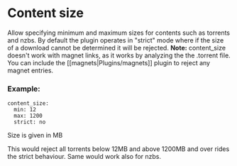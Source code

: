 # Content size

Allow specifying minimum and maximum sizes for contents such as torrents and nzbs. By default the plugin operates in "strict" mode where if the size of a download cannot be determined it will be rejected.
**Note:** content_size doesn't work with magnet links, as it works by analyzing the the .torrent file. You can include the [[magnets|Plugins/magnets]] plugin to reject any magnet entries.

### Example:


    content_size:
      min: 12
      max: 1200
      strict: no


Size is given in MB

This would reject all torrents below 12MB and above 1200MB and over rides the strict behaviour. Same would work also for nzbs.
